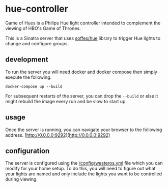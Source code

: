 # hue-controller
Game of Hues is a Philips Hue light controller intended to complement the
viewing of HBO's Game of Thrones.

This is a Sinatra server that uses [soffes/hue](https://github.com/soffes/hue) library
to trigger Hue lights to change and configure groups.

## development
To run the server you will need docker and docker compose then
simply execute the following.
```
docker-compose up --build
```

For subsequent restarts of the server, you can drop the `--build` or else it might
rebuild the image every run and be slow to start up.

## usage
Once the server is running, you can navigate your browser to the
following address. [http://0.0.0.0:9292](http://0.0.0.0:9292)

## configuration
The server is configured using the [/config/westeros.yml](https://github.com/dbellotti/hue-controller/blob/master/config/westeros.yml)
file which you can modify for your home setup. To do this, you will
need to figure out what your lights are named and only include the lights
you want to be controlled during viewing.
